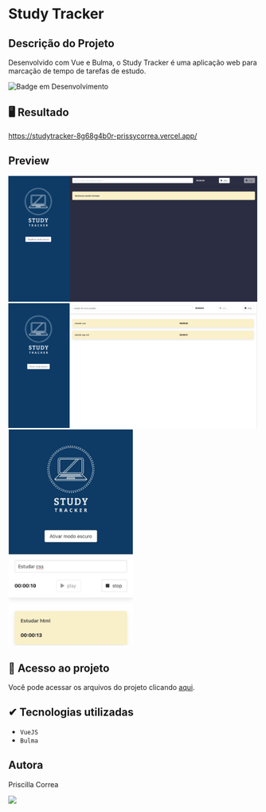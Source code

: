 # Study Tracker

## Descrição do Projeto
Desenvolvido com Vue e Bulma, o Study Tracker é uma aplicação web para marcação de tempo de tarefas de estudo.

![Badge em Desenvolvimento](https://img.shields.io/badge/STATUS-CONCLUIDO-green)

## 🖥 Resultado
https://studytracker-8g68g4b0r-prissycorrea.vercel.app/

## Preview
<img src="https://github.com/prissycorrea/studytracker/blob/master/src/assets/st-dark.PNG?raw=true" width="500px">
<img src="https://github.com/prissycorrea/studytracker/blob/master/src/assets/st-light.PNG?raw=true" width="500px">
<img src="https://github.com/prissycorrea/studytracker/blob/master/src/assets/st-mobile.jpg?raw=true" width="250px">

## 📁 Acesso ao projeto
Você pode acessar os arquivos do projeto clicando [aqui](https://github.com/prissycorrea/studytracker).

## ✔ Tecnologias utilizadas
- ``VueJS``
- ``Bulma``

## Autora
Priscilla Correa

<img src="https://cdn.jsdelivr.net/gh/devicons/devicon/icons/linkedin/linkedin-original.svg" width=30px>
